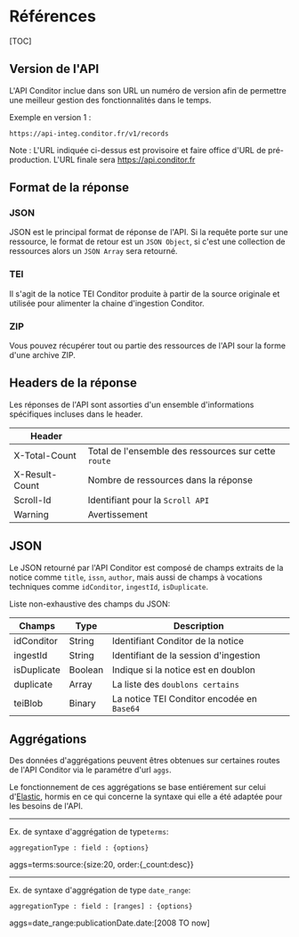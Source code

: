 # Références

[TOC]

## Version de l'API

L'API Conditor inclue dans son URL un numéro de version afin de permettre une meilleur gestion des fonctionnalités dans le temps.

Exemple en version 1 :

```Url
https://api-integ.conditor.fr/v1/records
```

Note : L'URL indiquée ci-dessus est provisoire et faire office d'URL de pré-production. L'URL finale sera https://api.conditor.fr


## Format de la réponse

### JSON

JSON est le principal format de réponse de l'API. Si la requête porte sur une ressource, le format de retour est un `JSON Object`, si c'est une collection de ressources alors un `JSON Array` sera retourné.

### TEI

Il s'agit de la notice TEI Conditor produite à partir de la source originale et utilisée pour alimenter la chaine d'ingestion Conditor.

### ZIP

Vous pouvez récupérer tout ou partie des ressources de l'API sour la forme d'une archive ZIP.



## Headers de la réponse

Les réponses de l'API sont assorties d'un ensemble d'informations spécifiques incluses dans le header.

|Header|  |
| ------------- | :---- |
| X-Total-Count | Total de l'ensemble des ressources sur cette `route` |
| X-Result-Count | Nombre de ressources dans la réponse |
| Scroll-Id | Identifiant pour la `Scroll API` |
| Warning | Avertissement |



## JSON

Le JSON retourné par l'API Conditor est composé de champs extraits de la notice comme `title`, `issn`,  `author`, mais aussi de champs à vocations techniques comme `idConditor`, `ingestId`, `isDuplicate`.

Liste non-exhaustive des champs du JSON:

| Champs      | Type    | Description                                |
| ----------- | ------- | ------------------------------------------ |
| idConditor  | String  | Identifiant Conditor de la notice          |
| ingestId    | String  | Identifiant de la session d'ingestion      |
| isDuplicate | Boolean | Indique si la notice est en doublon        |
| duplicate   | Array   | La liste des `doublons certains`           |
| teiBlob     | Binary  | La notice TEI Conditor encodée en `Base64` |



## Aggrégations

Des données d'aggrégations peuvent êtres obtenues sur certaines routes de l'API Conditor via le paramétre d'url `aggs`.

Le fonctionnement de ces aggrégations se base entiérement sur celui d'[Elastic](https://www.elastic.co/guide/en/elasticsearch/reference/current/search-aggregations.html), hormis en ce qui concerne la syntaxe qui elle a été adaptée pour les besoins de l'API.

------

Ex. de syntaxe d'aggrégation de type`terms`:

`aggregationType : field : {options}`

aggs=terms:source:{size:20, order:{_count:desc}}

------

Ex. de syntaxe d'aggrégation de type `date_range`:

`aggregationType : field : [ranges] : {options}`

aggs=date_range:publicationDate.date:[2008 TO now]